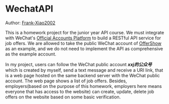 # WechatAPI

Author: [Frank-Xiao2002](https://github.com/Frank-Xiao2002)

This is a homework project for the junior year API course. We must integrate with WeChat's
[Official Accounts Platform](https://developers.weixin.qq.com/doc/offiaccount/en/Getting_Started/Overview.html)
to build a RESTful API service for job offers. We are allowed to take the public WeChat account
of [OfferShow](https://www.offershow.cn) as an example, and we do not need to implement the API as comprehensive as
the example account.

In my project, users can follow the WeChat public account **_xxj的公众号_** which is created by myself, send a text
message and receive a URI link, that is a web page hosted on the same backend server with the WeChat public account.
The web page shows a list of job offers. Besides, employers(based on the purpose of this homework, employers here means
everyone that has access to the website) can create, update, delete job offers on the website based on some basic
verification.
